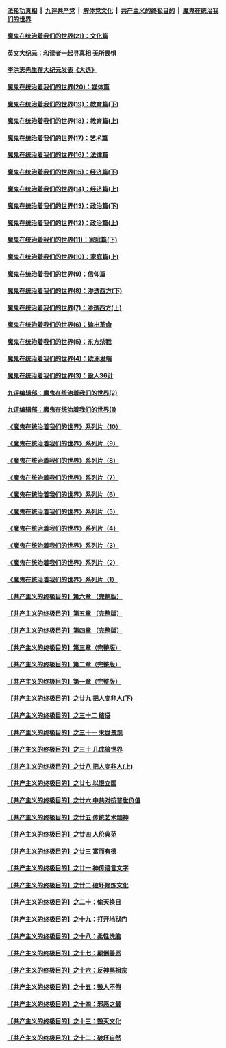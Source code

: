 

####  [法轮功真相](../../../../basic/blob/master/README.md?t=12250802) &nbsp;|&nbsp; [九评共产党](../../../../9ping.md/blob/master/README.md?t=12250802) &nbsp;|&nbsp; [解体党文化](../../../../jtdwh.md/blob/master/README.md?t=12250802)  &nbsp;|&nbsp; [共产主义的终极目的](../../../../gczydzjmd.md/blob/master/README.md?t=12250802) &nbsp;|&nbsp; [魔鬼在统治我们的世界](../../../../mgztzwmdsj.md/blob/master/README.md?t=12250802) 

#### [魔鬼在统治着我们的世界(21)：文化篇](../pages/nsc422/n10597706.md?t=12250802) 

#### [英文大纪元：和读者一起寻真相 无所畏惧](../pages/nsc422/n12542027.md?t=12250802) 

#### [李洪志先生在大纪元发表《大选》](../pages/nsc422/n12534746.md?t=12250802) 

#### [魔鬼在统治着我们的世界(20)：媒体篇](../pages/nsc422/n10586579.md?t=12250802) 

#### [魔鬼在统治着我们的世界(19)：教育篇(下)](../pages/nsc422/n10564808.md?t=12250802) 

#### [魔鬼在统治着我们的世界(18)：教育篇(上)](../pages/nsc422/n10526970.md?t=12250802) 

#### [魔鬼在统治着我们的世界(17)：艺术篇](../pages/nsc422/n10499093.md?t=12250802) 

#### [魔鬼在统治着我们的世界(16)：法律篇](../pages/nsc422/n10485969.md?t=12250802) 

#### [魔鬼在统治着我们的世界(15)：经济篇(下)](../pages/nsc422/n10469975.md?t=12250802) 

#### [魔鬼在统治着我们的世界(14)：经济篇(上)](../pages/nsc422/n10457370.md?t=12250802) 

#### [魔鬼在统治着我们的世界(13)：政治篇(下)](../pages/nsc422/n10448270.md?t=12250802) 

#### [魔鬼在统治着我们的世界(12)：政治篇(上)](../pages/nsc422/n10444576.md?t=12250802) 

#### [魔鬼在统治着我们的世界(11)：家庭篇(下)](../pages/nsc422/n10440961.md?t=12250802) 

#### [魔鬼在统治着我们的世界(10)：家庭篇(上)](../pages/nsc422/n10435448.md?t=12250802) 

#### [魔鬼在统治着我们的世界(9)：信仰篇](../pages/nsc422/n10432159.md?t=12250802) 

#### [魔鬼在统治着我们的世界(8)：渗透西方(下)](../pages/nsc422/n10429603.md?t=12250802) 

#### [魔鬼在统治着我们的世界(7)：渗透西方(上)](../pages/nsc422/n10426013.md?t=12250802) 

#### [魔鬼在统治着我们的世界(6)：输出革命](../pages/nsc422/n10421536.md?t=12250802) 

#### [魔鬼在统治着我们的世界(5)：东方杀戮](../pages/nsc422/n10417707.md?t=12250802) 

#### [魔鬼在统治着我们的世界(4)：欧洲发端](../pages/nsc422/n10414890.md?t=12250802) 

#### [魔鬼在统治着我们的世界(3)：毁人36计](../pages/nsc422/n10411583.md?t=12250802) 

#### [九评编辑部：魔鬼在统治着我们的世界(2)](../pages/nsc422/n10410036.md?t=12250802) 

#### [九评编辑部：魔鬼在统治着我们的世界(1)](../pages/nsc422/n10406825.md?t=12250802) 

#### [《魔鬼在统治着我们的世界》系列片（10）](../pages/nsc422/n12292670.md?t=12250802) 

#### [《魔鬼在统治着我们的世界》系列片（9）](../pages/nsc422/n12290859.md?t=12250802) 

#### [《魔鬼在统治着我们的世界》系列片（8）](../pages/nsc422/n12287445.md?t=12250802) 

#### [《魔鬼在统治着我们的世界》系列片（7）](../pages/nsc422/n12283425.md?t=12250802) 

#### [《魔鬼在统治着我们的世界》系列片（6）](../pages/nsc422/n12282314.md?t=12250802) 

#### [《魔鬼在统治着我们的世界》系列片（5）](../pages/nsc422/n12281419.md?t=12250802) 

#### [《魔鬼在统治着我们的世界》系列片（4）](../pages/nsc422/n12274024.md?t=12250802) 

#### [《魔鬼在统治着我们的世界》系列片（3）](../pages/nsc422/n12271322.md?t=12250802) 

#### [《魔鬼在统治着我们的世界》系列片（2）](../pages/nsc422/n12269049.md?t=12250802) 

#### [《魔鬼在统治着我们的世界》系列片（1）](../pages/nsc422/n12267575.md?t=12250802) 

#### [【共产主义的终极目的】第六章 （完整版）](../pages/nsc422/n11428913.md?t=12250802) 

#### [【共产主义的终极目的】第五章 （完整版）](../pages/nsc422/n11428912.md?t=12250802) 

#### [【共产主义的终极目的】第四章 （完整版）](../pages/nsc422/n11428907.md?t=12250802) 

#### [【共产主义的终极目的】第三章（完整版）](../pages/nsc422/n11428848.md?t=12250802) 

#### [【共产主义的终极目的】第二章（完整版）](../pages/nsc422/n11428831.md?t=12250802) 

#### [【共产主义的终极目的】第一章（完整版）](../pages/nsc422/n11417651.md?t=12250802) 

#### [【共产主义的终极目的】之廿九 把人变非人(下)](../pages/nsc422/n11344140.md?t=12250802) 

#### [【共产主义的终极目的】之三十二 结语](../pages/nsc422/n11360535.md?t=12250802) 

#### [【共产主义的终极目的】之三十一 末世景观](../pages/nsc422/n11351129.md?t=12250802) 

#### [【共产主义的终极目的】之三十 几成狼世界](../pages/nsc422/n11348280.md?t=12250802) 

#### [【共产主义的终极目的】之廿八 把人变非人(上)](../pages/nsc422/n11340492.md?t=12250802) 

#### [【共产主义的终极目的】之廿七 以恨立国](../pages/nsc422/n11336944.md?t=12250802) 

#### [【共产主义的终极目的】之廿六 中共对抗普世价值](../pages/nsc422/n11324785.md?t=12250802) 

#### [【共产主义的终极目的】之廿五 传统艺术颂神](../pages/nsc422/n11296396.md?t=12250802) 

#### [【共产主义的终极目的】之廿四 人伦典范](../pages/nsc422/n11296397.md?t=12250802) 

#### [【共产主义的终极目的】之廿三 富而有德](../pages/nsc422/n11283598.md?t=12250802) 

#### [【共产主义的终极目的】之廿一 神传语言文字](../pages/nsc422/n11263265.md?t=12250802) 

#### [【共产主义的终极目的】之廿二 破坏修炼文化](../pages/nsc422/n11245728.md?t=12250802) 

#### [【共产主义的终极目的】之二十：偷天换日](../pages/nsc422/n11238846.md?t=12250802) 

#### [【共产主义的终极目的】之十九：打开地狱门](../pages/nsc422/n11206376.md?t=12250802) 

#### [【共产主义的终极目的】之十八：柔性洗脑](../pages/nsc422/n11199994.md?t=12250802) 

#### [【共产主义的终极目的】之十七：颠倒善恶](../pages/nsc422/n11179782.md?t=12250802) 

#### [【共产主义的终极目的】之十六：反神骂祖宗](../pages/nsc422/n11166798.md?t=12250802) 

#### [【共产主义的终极目的】之十五：毁人不倦](../pages/nsc422/n11166792.md?t=12250802) 

#### [【共产主义的终极目的】之十四：邪恶之最](../pages/nsc422/n11150249.md?t=12250802) 

#### [【共产主义的终极目的】之十三：毁灭文化](../pages/nsc422/n11135227.md?t=12250802) 

#### [【共产主义的终极目的】之十二：破坏自然](../pages/nsc422/n11135214.md?t=12250802) 

